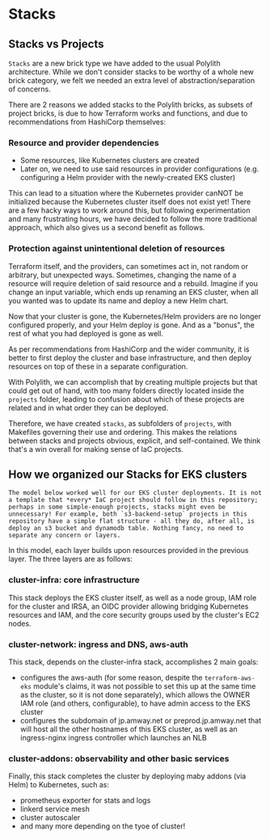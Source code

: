 # Stacks

## Stacks vs Projects

`Stacks` are a new brick type we have added to the usual Polylith architecture. While we don't consider stacks to be worthy of a whole new brick category, we felt we needed an extra level of abstraction/separation of concerns.

There are 2 reasons we added stacks to the Polylith bricks, as subsets of project bricks, is due to how Terraform works and functions, and due to recommendations from HashiCorp themselves:

### Resource and provider dependencies

 - Some resources, like Kubernetes clusters are created
 - Later on, we need to use said resources in provider configurations (e.g. configuring a Helm provider with the newly-created EKS cluster)

This can lead to a situation where the Kubernetes provider canNOT be initialized because the Kubernetes cluster itself does not exist yet! There are a few hacky ways to work around this, but following experimentation and many frustrating hours, we have decided to follow the more traditional approach, which also gives us a second benefit as follows.

### Protection against unintentional deletion of resources

Terraform itself, and the providers, can sometimes act in, not random or arbitrary, but unexpected ways. Sometimes, changing the name of a resource will require deletion of said resource and a rebuild. Imagine if you change an input variable, which ends up renaming an EKS cluster, when all you wanted was to update its name and deploy a new Helm chart.

Now that your cluster is gone, the Kubernetes/Helm providers are no longer configured properly, and your Helm deploy is gone. And as a "bonus", the rest of what you had deployed is gone as well.

As per recommendations from HashiCorp and the wider community, it is better to first deploy the cluster and base infrastructure, and then deploy resources on top of these in a separate configuration.

With Polylith, we can accomplish that by creating multiple projects but that could get out of hand, with too many folders directly located inside the `projects` folder, leading to confusion about which of these projects are related and in what order they can be deployed.

Therefore, we have created `stacks`, as subfolders of `projects`, with Makefiles governing their use and ordering. This makes the relations between stacks and projects obvious, explicit, and self-contained. We think that's a win overall for making sense of IaC projects.


## How we organized our Stacks for EKS clusters

    The model below worked well for our EKS cluster deployments. It is not a template that *every* IaC project should follow in this repository; perhaps in some simple-enough projects, stacks might even be unnecessary! For example, both `s3-backend-setup` projects in this repository have a simple flat structure - all they do, after all, is deploy an s3 bucket and dynamodb table. Nothing fancy, no need to separate any concern or layers.
    
In this model, each layer builds upon resources provided in the previous layer. The three layers are as follows:

### cluster-infra: core infrastructure

This stack deploys the EKS cluster itself, as well as a node group, IAM role for the cluster and IRSA, an OIDC provider allowing bridging Kubernetes resources and IAM, and the core security groups used by the cluster's EC2 nodes.

### cluster-network: ingress and DNS, aws-auth

This stack, depends on the cluster-infra stack, accomplishes 2 main goals:

 - configures the aws-auth (for some reason, despite the `terraform-aws-eks` module's claims, it was not possible to set this up at the same time as the cluster, so it is not done separately), which allows the OWNER IAM role (and others, configurable), to have admin access to the EKS cluster
 - configures the subdomain of jp.amway.net or preprod.jp.amway.net that will host all the other hostnames of this EKS cluster, as well as an ingress-nginx ingress controller which launches an NLB
 
### cluster-addons: observability and other basic services

Finally, this stack completes the cluster by deploying maby addons (via Helm) to Kubernetes, such as:
 - prometheus exporter for stats and logs
 - linkerd service mesh
 - cluster autoscaler
 - and many more depending on the tyoe of cluster!
